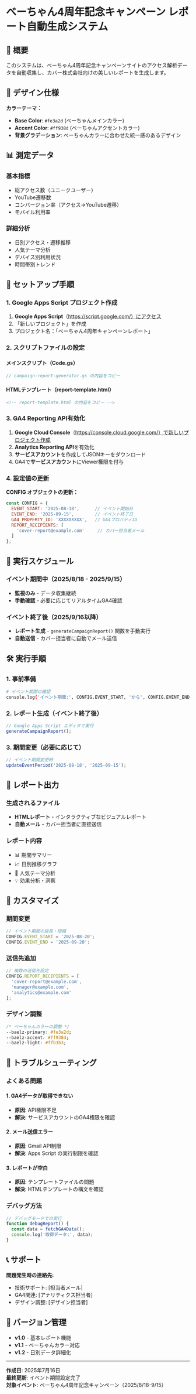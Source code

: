 # べーちゃん4周年記念キャンペーン レポート自動生成システム

## 🎯 概要

このシステムは、べーちゃん4周年記念キャンペーンサイトのアクセス解析データを自動収集し、カバー株式会社向けの美しいレポートを生成します。

## 🎨 デザイン仕様

**カラーテーマ：**
- **Base Color**: `#fe3a2d` (べーちゃんメインカラー)
- **Accent Color**: `#ff938d` (べーちゃんアクセントカラー)
- **背景グラデーション**: べーちゃんカラーに合わせた統一感のあるデザイン

## 📊 測定データ

### 基本指標
- 総アクセス数（ユニークユーザー）
- YouTube遷移数
- コンバージョン率（アクセス→YouTube遷移）
- モバイル利用率

### 詳細分析
- 日別アクセス・遷移推移
- 人気テーマ分析
- デバイス別利用状況
- 時間帯別トレンド

## 🚀 セットアップ手順

### 1. Google Apps Script プロジェクト作成

1. **Google Apps Script**（https://script.google.com/）にアクセス
2. 「新しいプロジェクト」を作成
3. プロジェクト名：「べーちゃん4周年キャンペーンレポート」

### 2. スクリプトファイルの設定

#### メインスクリプト（Code.gs）
```javascript
// campaign-report-generator.gs の内容をコピー
```

#### HTMLテンプレート（report-template.html）
```html
<!-- report-template.html の内容をコピー -->
```

### 3. GA4 Reporting API有効化

1. **Google Cloud Console**（https://console.cloud.google.com/）で新しいプロジェクト作成
2. **Analytics Reporting API**を有効化
3. **サービスアカウント**を作成してJSONキーをダウンロード
4. GA4で**サービスアカウント**にViewer権限を付与

### 4. 設定値の更新

**CONFIG オブジェクトの更新：**
```javascript
const CONFIG = {
  EVENT_START: '2025-08-18',      // イベント開始日
  EVENT_END: '2025-09-15',        // イベント終了日
  GA4_PROPERTY_ID: 'XXXXXXXXX',   // GA4プロパティID
  REPORT_RECIPIENTS: [
    'cover-report@example.com'     // カバー担当者メール
  ]
};
```

## 📅 実行スケジュール

### イベント期間中（2025/8/18 - 2025/9/15）
- **監視のみ** - データ収集継続
- **手動確認** - 必要に応じてリアルタイムGA4確認

### イベント終了後（2025/9/16以降）
- **レポート生成** - `generateCampaignReport()` 関数を手動実行
- **自動送信** - カバー担当者に自動でメール送信

## 🛠️ 実行手順

### 1. 事前準備
```bash
# イベント期間の確認
console.log('イベント期間:', CONFIG.EVENT_START, 'から', CONFIG.EVENT_END);
```

### 2. レポート生成（イベント終了後）
```javascript
// Google Apps Script エディタで実行
generateCampaignReport();
```

### 3. 期間変更（必要に応じて）
```javascript
// イベント期間変更時
updateEventPeriod('2025-08-18', '2025-09-15');
```

## 📧 レポート出力

### 生成されるファイル
- **HTMLレポート** - インタラクティブなビジュアルレポート
- **自動メール** - カバー担当者に直接送信

### レポート内容
- 📊 期間サマリー
- 📈 日別推移グラフ
- 🎨 人気テーマ分析
- 💡 効果分析・洞察

## 🔧 カスタマイズ

### 期間変更
```javascript
// イベント期間の延長・短縮
CONFIG.EVENT_START = '2025-08-20';
CONFIG.EVENT_END = '2025-09-20';
```

### 送信先追加
```javascript
// 複数の送信先設定
CONFIG.REPORT_RECIPIENTS = [
  'cover-report@example.com',
  'manager@example.com',
  'analytics@example.com'
];
```

### デザイン調整
```css
/* べーちゃんカラーの調整 */
--baelz-primary: #fe3a2d;
--baelz-accent: #ff938d;
--baelz-light: #ffb3b3;
```

## 🐛 トラブルシューティング

### よくある問題

#### 1. GA4データが取得できない
- **原因**: API権限不足
- **解決**: サービスアカウントのGA4権限を確認

#### 2. メール送信エラー
- **原因**: Gmail API制限
- **解決**: Apps Script の実行制限を確認

#### 3. レポートが空白
- **原因**: テンプレートファイルの問題
- **解決**: HTMLテンプレートの構文を確認

### デバッグ方法
```javascript
// デバッグモードでの実行
function debugReport() {
  const data = fetchGA4Data();
  console.log('取得データ:', data);
}
```

## 📞 サポート

**問題発生時の連絡先:**
- 技術サポート: [担当者メール]
- GA4関連: [アナリティクス担当者]
- デザイン調整: [デザイン担当者]

## 🔄 バージョン管理

- **v1.0** - 基本レポート機能
- **v1.1** - べーちゃんカラー対応
- **v1.2** - 日別データ詳細化

---

**作成日**: 2025年7月16日  
**最終更新**: イベント期間設定完了  
**対象イベント**: べーちゃん4周年記念キャンペーン（2025/8/18-9/15）